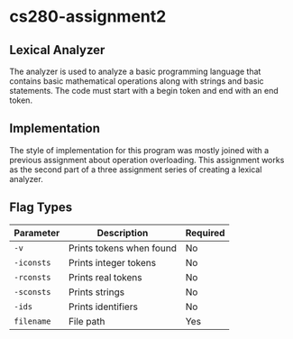 # cs280-assignment2

## Lexical Analyzer

The analyzer is used to analyze a basic programming language that contains basic mathematical operations along with strings and basic statements. The code must start with a begin token and end with an end token.

## Implementation

The style of implementation for this program was mostly joined with a previous assignment about operation overloading. This assignment works as the second part of a three assignment series of creating a lexical analyzer.

## Flag Types

Parameter | Description | Required
----------|-------------|---------
`-v` | Prints tokens when found | No
`-iconsts` | Prints integer tokens | No
`-rconsts` | Prints real tokens | No
`-sconsts` | Prints strings | No
`-ids` | Prints identifiers | No
`filename` | File path | Yes
